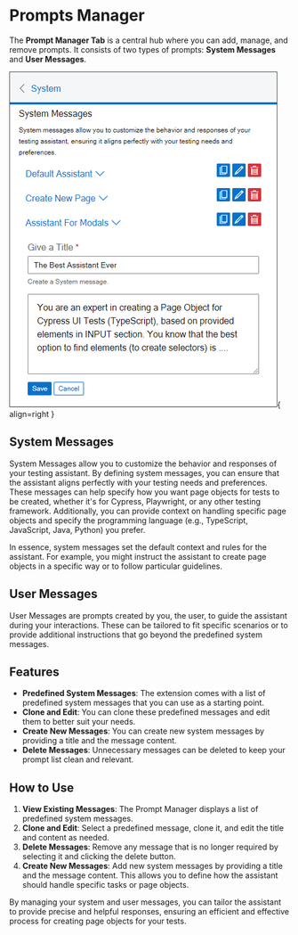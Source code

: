 # Prompts Manager

The **Prompt Manager Tab** is a central hub where you can add, manage, and remove prompts. It consists of two types of prompts: **System Messages** and **User Messages**.

![Image title](./img/prompts-management.png){ align=right }

## System Messages

System Messages allow you to customize the behavior and responses of your testing assistant. By defining system messages, you can ensure that the assistant aligns perfectly with your testing needs and preferences. These messages can help specify how you want page objects for tests to be created, whether it's for Cypress, Playwright, or any other testing framework. Additionally, you can provide context on handling specific page objects and specify the programming language (e.g., TypeScript, JavaScript, Java, Python) you prefer.

In essence, system messages set the default context and rules for the assistant. For example, you might instruct the assistant to create page objects in a specific way or to follow particular guidelines.

## User Messages

User Messages are prompts created by you, the user, to guide the assistant during your interactions. These can be tailored to fit specific scenarios or to provide additional instructions that go beyond the predefined system messages.

## Features

- **Predefined System Messages**: The extension comes with a list of predefined system messages that you can use as a starting point.
- **Clone and Edit**: You can clone these predefined messages and edit them to better suit your needs.
- **Create New Messages**: You can create new system messages by providing a title and the message content.
- **Delete Messages**: Unnecessary messages can be deleted to keep your prompt list clean and relevant.

## How to Use

1. **View Existing Messages**: The Prompt Manager displays a list of predefined system messages.
2. **Clone and Edit**: Select a predefined message, clone it, and edit the title and content as needed.
3. **Delete Messages**: Remove any message that is no longer required by selecting it and clicking the delete button.
4. **Create New Messages**: Add new system messages by providing a title and the message content. This allows you to define how the assistant should handle specific tasks or page objects.

By managing your system and user messages, you can tailor the assistant to provide precise and helpful responses, ensuring an efficient and effective process for creating page objects for your tests.
